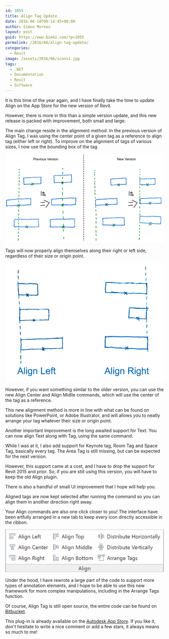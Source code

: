 ```yaml
---
id: 1055
title: Align Tag Update
date: 2016-06-18T09:14:45+00:00
author: Simon Moreau
layout: post
guid: https://www.bim42.com/?p=1055
permalink: /2016/06/align-tag-update/
categories:
  - Revit
image: /assets/2016/06/icons1.jpg
tags:
  - .NET
  - Documentation
  - Revit
  - Software
---
```

It is this time of the year again, and I have finally take the time to update Align on the App Store for the new version of Revit.

However, there is more in this than a simple version update, and this new release is packed with improvement, both small and large.

The main change reside in the alignment method. In the previous version of Align Tag, I was using the center point of a given tag as a reference to align tag (either left or right). To improve on the alignment of tags of various sizes, I now use the bounding box of the tag.

![AlignSolution](/assets/2016/06/AlignSolution.jpg)

Tags will now properly align themselves along their right or left side, regardless of their size or origin point.

![Align](/assets/2016/06/Align.jpg)

However, if you want something similar to the older version, you can use the new Align Center and Align Midlle commands, which will use the center of the tag as a reference.

This new alignment method is more in line with what can be found on solutions like PowerPoint, or Adobe Illustrator, and will allows you to neatly arrange your tag whatever their size or origin point.

Another important improvement is the long awaited support for Text. You can now align Text along with Tag, using the same command.

While I was at it, I also add support for Keynote tag, Room Tag and Space Tag, basically every tag. The Area Tag is still missing, but can be expected for the next version.

However, this support came at a cost, and I have to drop the support for Revit 2015 and prior. So, if you are still using this version, you will have to keep the old Align plugin.

There is also a handful of small UI improvement that I hope will help you.

Aligned tags are now kept selected after running the command so you can align them in another direction right away.

Your Align commands are also one click closer to you! The interface have been artfully arranged in a new tab to keep every icon directly accessible in the ribbon.

![icons1](/assets/2016/06/icons1.jpg)

Under the hood, I have rewrote a large part of the code to support more types of annotation elements, and I hope to be able to use this new framework for more complex manipulations, including in the Arrange Tags function.

Of course, Align Tag is still open source, the entire code can be found on [Bitbucket](https://bitbucket.org/simonmoreau/align-tag).

This plug-in is already available on the [Autodesk App Store](https://apps.autodesk.com/RVT/en/Detail/Index?id=2903508825431715905&appLang=en&os=Win32_64). If you like it, don't hesitate to write a nice comment or add a few stars, it always means so much to me!